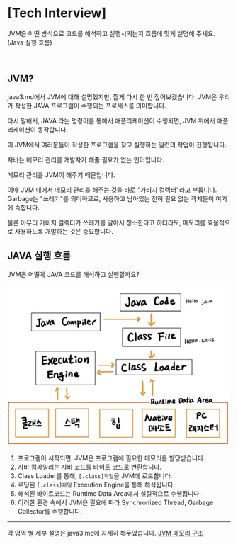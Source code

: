 # [Tech Interview]

JVM은 어떤 방식으로 코드를 해석하고 실행시키는지 흐름에 맞게 설명해 주세요. (Java 실행 흐름)

 </br>


## JVM?
java3.md에서 JVM에 대해 설명했지만, 짧게 다시 한 번 짚어보겠습니다.
JVM은 우리가 작성한 JAVA 프로그램이 수행되는 프로세스를 의미합니다.

다시 말해서, JAVA 라는 명령어를 통해서 애플리케이션이 수행되면, JVM 위에서 애플리케이션이 동작합니다.

이 JVM에서 여러분들이 작성한 프로그램을 찾고 실행하는 일련의 작업이 진행됩니다.

자바는 메모리 관리를 개발자가 해줄 필요가 없는 언어입니다.

메모리 관리를 JVM이 해주기 때문입니다.

이때 JVM 내에서 메모리 관리를 해주는 것을 바로 "가비지 컬렉터"라고 부릅니다. Garbage는 "쓰레기"를 의미하므로, 사용하고 남아있는 전혀 필요 없는 객체들이 여기에 속합니다.

물론 아무리 가비지 컬렉터가 쓰레기를 알아서 청소한다고 하더라도, 메모리를 효율적으로 사용하도록 개발하는 것은 중요합니다.

## JAVA 실행 흐름
JVM은 어떻게 JAVA 코드를 해석하고 실행할까요?

![java](/soom/img/jvm.png)

1. 프로그램이 시작되면, JVM은 프로그램에 필요한 메모리를 할당받습니다.
2. 자바 컴파일러는 자바 코드를 바이트 코드로 변환합니다.
3. Class Loader를 통해, `[.class]파일`을 JVM에 로드합니다.
4. 로딩된 `[.class]파일` Execution Engine을 통해 해석됩니다.
5. 해석된 바이트코드는 Runtime Data Area에서 실질적으로 수행됩니다.
6. 이러한 환경 속에서 JVM은 필요에 따라 Synchronized Thread, Garbage Collector를 수행합니다.

---
각 영역 별 세부 설명은 java3.md에 자세히 해두었습니다.
[JVM 메모리 구조](https://github.com/isoomni/Tech-Interview/blob/main/soom/java3.md)  